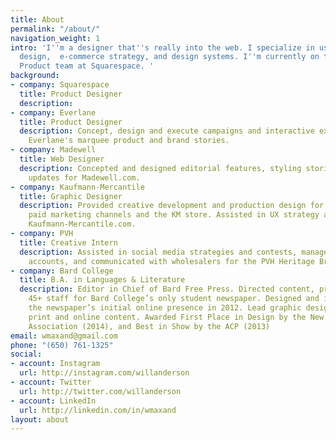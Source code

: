 ```yaml
---
title: About
permalink: "/about/"
navigation_weight: 1
intro: 'I''m a designer that''s really into the web. I specialize in user-centric
  design,  e-commerce strategy, and design systems. I''m currently on the Digital
  Product team at Squarespace. '
background:
- company: Squarespace
  title: Product Designer
  description: 
- company: Everlane
  title: Product Designer
  description: Concept, design and execute campaigns and interactive experiences around
    Everlane's marquee product and brand stories.
- company: Madewell
  title: Web Designer
  description: Concepted and designed editorial features, styling stories, and brand
    updates for Madewell.com.
- company: Kaufmann-Mercantile
  title: Graphic Designer
  description: Provided creative development and production design for email campaigns,
    paid marketing channels and the KM store. Assisted in UX strategy and design of
    Kaufmann-Mercantile.com.
- company: PVH
  title: Creative Intern
  description: Assisted in social media strategies and contests, managed e-commerce
    accounts, and communicated with wholesalers for the PVH Heritage Brand network.
- company: Bard College
  title: B.A. in Languages & Literature
  description: Editor in Chief of Bard Free Press. Directed content, production, and
    45+ staff for Bard College’s only student newspaper. Designed and implemented
    the newspaper’s initial online presence in 2012. Lead graphic designer for both
    print and online content. Awarded First Place in Design by the New York Press
    Association (2014), and Best in Show by the ACP (2013)
email: wmaxand@gmail.com
phone: "(650) 761-1325"
social:
- account: Instagram
  url: http://instagram.com/willanderson
- account: Twitter
  url: http://twitter.com/willanderson
- account: LinkedIn
  url: http://linkedin.com/in/wmaxand
layout: about
---
```


